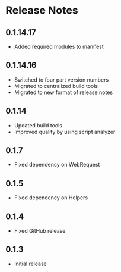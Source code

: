# Release Notes

## 0.1.14.17

- Added required modules to manifest

## 0.1.14.16

- Switched to four part version numbers
- Migrated to centralized build tools
- Migrated to new format of release notes

## 0.1.14

- Updated build tools
- Improved quality by using script analyzer

## 0.1.7

- Fixed dependency on WebRequest

## 0.1.5

- Fixed dependency on Helpers

## 0.1.4

- Fixed GitHub release

## 0.1.3

- Initial release